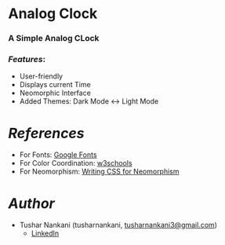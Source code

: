 # Analog Clock

### A Simple Analog CLock


### *Features*:
* User-friendly
* Displays current Time
* Neomorphic Interface 
* Added Themes: Dark Mode <-> Light Mode


# *References*
* For Fonts: [Google Fonts](https://fonts.googleapis.com/css2?family=Work+Sans:wght@300&display=swap)
* For Color Coordination: [w3schools](https://www.w3schools.com/colors/colors_mixer.asp?colorbottom=000000&colortop=FFFFFF)
* For Neomorphism: [Writing CSS for Neomorphism](https://www.youtube.com/watch?v=Gv0dy51SYL0)






# *Author*
* Tushar Nankani (tusharnankani, tusharnankani3@gmail.com)
   - [LinkedIn](https://www.linkedin.com/in/tusharnankani)
